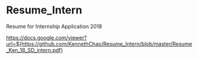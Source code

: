 # Resume_Intern
Resume for Internship Application 2018

https://docs.google.com/viewer?url=${https://github.com/KennethChao/Resume_Intern/blob/master/Resume_Ken_18_SD_intern.pdf}